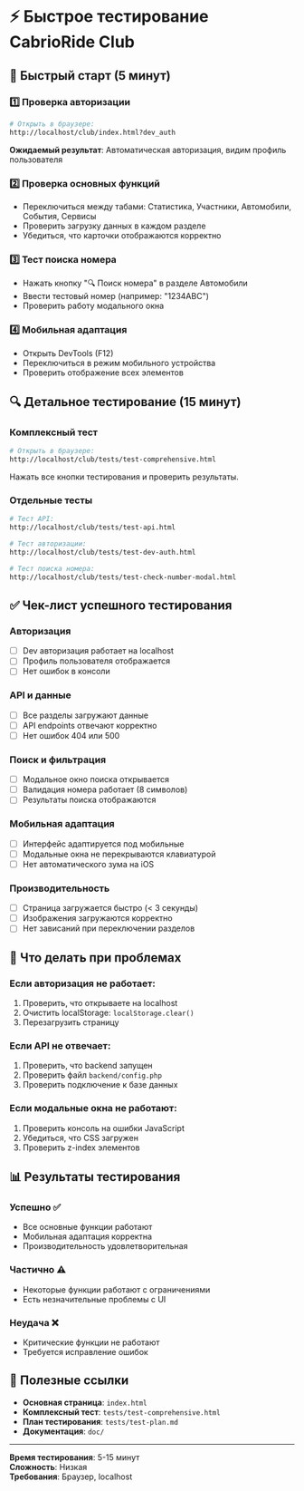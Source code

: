 # ⚡ Быстрое тестирование CabrioRide Club

## 🚀 Быстрый старт (5 минут)

### 1️⃣ Проверка авторизации
```bash
# Открыть в браузере:
http://localhost/club/index.html?dev_auth
```
**Ожидаемый результат**: Автоматическая авторизация, видим профиль пользователя

### 2️⃣ Проверка основных функций
- Переключиться между табами: Статистика, Участники, Автомобили, События, Сервисы
- Проверить загрузку данных в каждом разделе
- Убедиться, что карточки отображаются корректно

### 3️⃣ Тест поиска номера
- Нажать кнопку "🔍 Поиск номера" в разделе Автомобили
- Ввести тестовый номер (например: "1234ABC")
- Проверить работу модального окна

### 4️⃣ Мобильная адаптация
- Открыть DevTools (F12)
- Переключиться в режим мобильного устройства
- Проверить отображение всех элементов

## 🔍 Детальное тестирование (15 минут)

### Комплексный тест
```bash
# Открыть в браузере:
http://localhost/club/tests/test-comprehensive.html
```
Нажать все кнопки тестирования и проверить результаты.

### Отдельные тесты
```bash
# Тест API:
http://localhost/club/tests/test-api.html

# Тест авторизации:
http://localhost/club/tests/test-dev-auth.html

# Тест поиска номера:
http://localhost/club/tests/test-check-number-modal.html
```

## ✅ Чек-лист успешного тестирования

### Авторизация
- [ ] Dev авторизация работает на localhost
- [ ] Профиль пользователя отображается
- [ ] Нет ошибок в консоли

### API и данные
- [ ] Все разделы загружают данные
- [ ] API endpoints отвечают корректно
- [ ] Нет ошибок 404 или 500

### Поиск и фильтрация
- [ ] Модальное окно поиска открывается
- [ ] Валидация номера работает (8 символов)
- [ ] Результаты поиска отображаются

### Мобильная адаптация
- [ ] Интерфейс адаптируется под мобильные
- [ ] Модальные окна не перекрываются клавиатурой
- [ ] Нет автоматического зума на iOS

### Производительность
- [ ] Страница загружается быстро (< 3 секунды)
- [ ] Изображения загружаются корректно
- [ ] Нет зависаний при переключении разделов

## 🚨 Что делать при проблемах

### Если авторизация не работает:
1. Проверить, что открываете на localhost
2. Очистить localStorage: `localStorage.clear()`
3. Перезагрузить страницу

### Если API не отвечает:
1. Проверить, что backend запущен
2. Проверить файл `backend/config.php`
3. Проверить подключение к базе данных

### Если модальные окна не работают:
1. Проверить консоль на ошибки JavaScript
2. Убедиться, что CSS загружен
3. Проверить z-index элементов

## 📊 Результаты тестирования

### Успешно ✅
- Все основные функции работают
- Мобильная адаптация корректна
- Производительность удовлетворительная

### Частично ⚠️
- Некоторые функции работают с ограничениями
- Есть незначительные проблемы с UI

### Неудача ❌
- Критические функции не работают
- Требуется исправление ошибок

## 🔗 Полезные ссылки

- **Основная страница**: `index.html`
- **Комплексный тест**: `tests/test-comprehensive.html`
- **План тестирования**: `tests/test-plan.md`
- **Документация**: `doc/`

---

**Время тестирования**: 5-15 минут  
**Сложность**: Низкая  
**Требования**: Браузер, localhost 